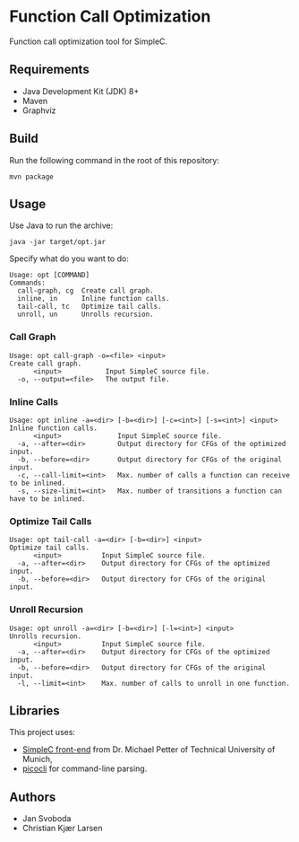 # Function Call Optimization

Function call optimization tool for SimpleC.

## Requirements

* Java Development Kit (JDK) 8+
* Maven
* Graphviz

## Build 

Run the following command in the root of this repository:

    mvn package

## Usage

Use Java to run the archive:

    java -jar target/opt.jar 

Specify what do you want to do:

    Usage: opt [COMMAND]
    Commands:
      call-graph, cg  Create call graph.
      inline, in      Inline function calls.
      tail-call, tc   Optimize tail calls.
      unroll, un      Unrolls recursion.
      
### Call Graph

    Usage: opt call-graph -o=<file> <input>
    Create call graph.
          <input>           Input SimpleC source file.
      -o, --output=<file>   The output file.

### Inline Calls

    Usage: opt inline -a=<dir> [-b=<dir>] [-c=<int>] [-s=<int>] <input>
    Inline function calls.
          <input>              Input SimpleC source file.
      -a, --after=<dir>        Output directory for CFGs of the optimized input.
      -b, --before=<dir>       Output directory for CFGs of the original input.
      -c, --call-limit=<int>   Max. number of calls a function can receive to be inlined.
      -s, --size-limit=<int>   Max. number of transitions a function can have to be inlined.
      
### Optimize Tail Calls

    Usage: opt tail-call -a=<dir> [-b=<dir>] <input>
    Optimize tail calls.
          <input>          Input SimpleC source file.
      -a, --after=<dir>    Output directory for CFGs of the optimized input.
      -b, --before=<dir>   Output directory for CFGs of the original input.
      
### Unroll Recursion

    Usage: opt unroll -a=<dir> [-b=<dir>] [-l=<int>] <input>
    Unrolls recursion.
          <input>          Input SimpleC source file.
      -a, --after=<dir>    Output directory for CFGs of the optimized input.
      -b, --before=<dir>   Output directory for CFGs of the original input.
      -l, --limit=<int>    Max. number of calls to unroll in one function.

## Libraries

This project uses:
* [SimpleC front-end](https://versioncontrolseidl.in.tum.de/petter/simpleC) from Dr. Michael Petter of Technical University of Munich,
* [picocli](https://picocli.info/) for command-line parsing.

## Authors

* Jan Svoboda
* Christian Kjær Larsen
